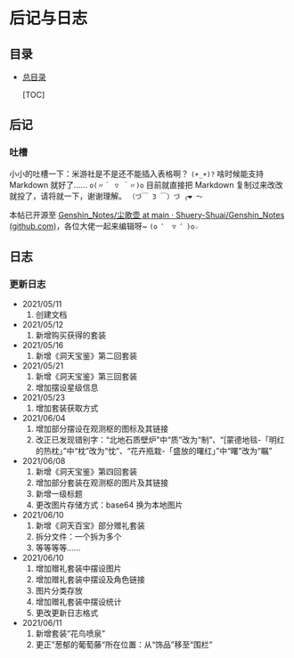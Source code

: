 # 后记与日志

## 目录

- [总目录](前言与目录.md#目录)

  [TOC]

## 后记

### 吐槽

小小的吐槽一下：米游社是不是还不能插入表格啊？ `(+_+)?` 啥时候能支持 Markdown 就好了…… `o(〃＾ ▽ ＾〃)o` 目前就直接把 Markdown 复制过来改改就投了，请将就一下，谢谢理解。
`（づ￣ 3 ￣）づ ╭❤ ～`

本帖已开源至 [Genshin_Notes/尘歌壶 at main · Shuery-Shuai/Genshin_Notes (github.com)](https://github.com/Shuery-Shuai/Genshin_Notes/tree/main/%E5%B0%98%E6%AD%8C%E5%A3%B6)，各位大佬一起来编辑呀~
`(o ゜ ▽ ゜)o☆`

## 日志

### 更新日志

- 2021/05/11
  1. 创建文档
- 2021/05/12
  1. 新增购买获得的套装
- 2021/05/16
  1. 新增《洞天宝鉴》第二回套装
- 2021/05/21
  1. 新增《洞天宝鉴》第三回套装
  2. 增加摆设星级信息
- 2021/05/23
  1. 增加套装获取方式
- 2021/06/04
  1. 增加部分摆设在观测枢的图标及其链接
  2. 改正已发现错别字：“北地石质壁炉”中“质”改为“制”、“[蒙德地毯-「明红的热枕」”中“枕”改为“忱”、“花卉瓶栽-「盛放的曙红」”中“曙”改为“瞩”
- 2021/06/08
  1. 新增《洞天宝鉴》第四回套装
  2. 增加部分套装在观测枢的图片及其链接
  3. 新增一级标题
  4. 更改图片存储方式：base64 换为本地图片
- 2021/06/10
  1. 新增《洞天百宝》部分赠礼套装
  2. 拆分文件：一个拆为多个
  3. 等等等等……
- 2021/06/10
  1. 增加赠礼套装中摆设图片
  2. 增加赠礼套装中摆设及角色链接
  3. 图片分类存放
  4. 增加赠礼套装中摆设统计
  5. 更改更新日志格式
- 2021/06/11
  1. 新增套装“花鸟喷泉”
  2. 更正”葱郁的葡萄藤“所在位置：从“饰品”移至“围栏”

